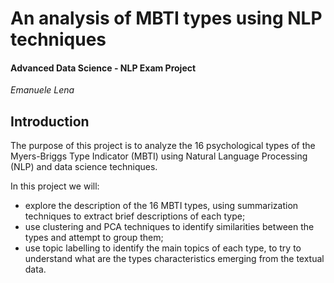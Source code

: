 # An analysis of MBTI types using NLP techniques
#### Advanced Data Science - NLP Exam Project

*Emanuele Lena*

## Introduction

The purpose of this project is to analyze the 16 psychological types of the Myers-Briggs Type Indicator (MBTI) using Natural Language Processing (NLP) and data science techniques. 

In this project we will: 

- explore the description of the 16 MBTI types, using summarization techniques to extract brief descriptions of each type;
- use clustering and PCA techniques to identify similarities between the types and attempt to group them; 
- use topic labelling to identify the main topics of each type, to try to understand what are the types characteristics emerging from the textual data. 

